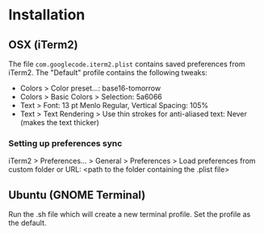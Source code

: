 # Installation

## OSX (iTerm2)

The file `com.googlecode.iterm2.plist` contains saved preferences from iTerm2.
The "Default" profile contains the following tweaks:

- Colors > Color preset...: base16-tomorrow
- Colors > Basic Colors > Selection: 5a6066
- Text > Font: 13 pt Menlo Regular, Vertical Spacing: 105%
- Text > Text Rendering > Use thin strokes for anti-aliased text: Never (makes the text thicker)

### Setting up preferences sync

iTerm2 > Preferences... > General > Preferences > Load preferences from custom folder or URL: <path to the folder containing the .plist file>

## Ubuntu (GNOME Terminal)

Run the .sh file which will create a new terminal profile. Set the profile
as the default.